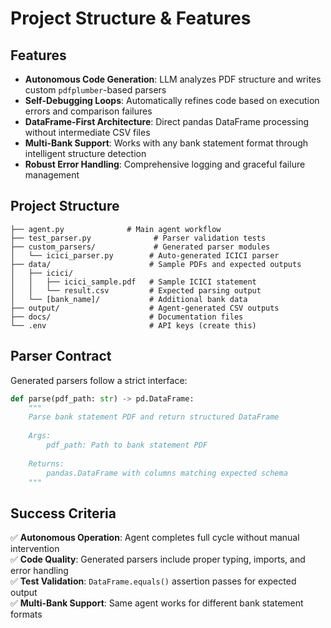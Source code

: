 # Project Structure & Features

## Features

- **Autonomous Code Generation**: LLM analyzes PDF structure and writes custom `pdfplumber`-based parsers
- **Self-Debugging Loops**: Automatically refines code based on execution errors and comparison failures  
- **DataFrame-First Architecture**: Direct pandas DataFrame processing without intermediate CSV files
- **Multi-Bank Support**: Works with any bank statement format through intelligent structure detection
- **Robust Error Handling**: Comprehensive logging and graceful failure management

## Project Structure

```
├── agent.py              # Main agent workflow
├── test_parser.py              # Parser validation tests
├── custom_parsers/             # Generated parser modules
│   └── icici_parser.py        # Auto-generated ICICI parser
├── data/                      # Sample PDFs and expected outputs
│   ├── icici/
│   │   ├── icici_sample.pdf   # Sample ICICI statement
│   │   └── result.csv         # Expected parsing output
│   └── [bank_name]/           # Additional bank data
├── output/                    # Agent-generated CSV outputs
├── docs/                      # Documentation files
└── .env                       # API keys (create this)
```

## Parser Contract

Generated parsers follow a strict interface:

```python
def parse(pdf_path: str) -> pd.DataFrame:
    """
    Parse bank statement PDF and return structured DataFrame
    
    Args:
        pdf_path: Path to bank statement PDF
        
    Returns:
        pandas.DataFrame with columns matching expected schema
    """
```

## Success Criteria

✅ **Autonomous Operation**: Agent completes full cycle without manual intervention  
✅ **Code Quality**: Generated parsers include proper typing, imports, and error handling  
✅ **Test Validation**: `DataFrame.equals()` assertion passes for expected output  
✅ **Multi-Bank Support**: Same agent works for different bank statement formats